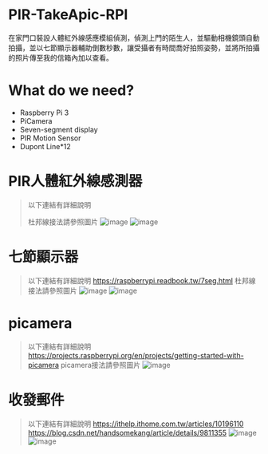 # PIR-TakeApic-RPI
在家門口裝設人體紅外線感應模組偵測，偵測上門的陌生人，並驅動相機鏡頭自動拍攝，並以七節顯示器輔助倒數秒數，讓受攝者有時間喬好拍照姿勢，並將所拍攝的照片傳至我的信箱內加以查看。
# What do we need?
* Raspberry Pi 3
* PiCamera
* Seven-segment display
* PIR Motion Sensor
* Dupont Line*12
# PIR人體紅外線感測器
>以下連結有詳細說明
>
>杜邦線接法請參照圖片
![image](https://github.com/eric85916/PIR-TakeApic-RPI/blob/master/PIR1.jpg)
![image](https://github.com/eric85916/PIR-TakeApic-RPI/blob/master/PIR2.jpg)
#  七節顯示器
>以下連結有詳細說明
>https://raspberrypi.readbook.tw/7seg.html
>杜邦線接法請參照圖片
![image](https://github.com/eric85916/PIR-TakeApic-RPI/blob/master/7SEG1.jpg)
![image](https://github.com/eric85916/PIR-TakeApic-RPI/blob/master/7SEG2.jpg)
# picamera
>以下連結有詳細說明
>https://projects.raspberrypi.org/en/projects/getting-started-with-picamera
>picamera接法請參照圖片
![image](https://github.com/eric85916/PIR-TakeApic-RPI/blob/master/Picamera.jpg)
# 收發郵件
>以下連結有詳細說明
>https://ithelp.ithome.com.tw/articles/10196110
>https://blog.csdn.net/handsomekang/article/details/9811355
![image](https://github.com/eric85916/PIR-TakeApic-RPI/blob/master/ReceiveMail1.jpg)
![image](https://github.com/eric85916/PIR-TakeApic-RPI/blob/master/ReceiveMail2.jpg)

